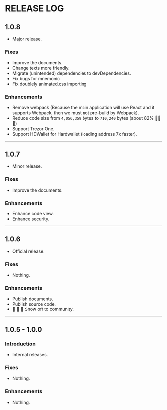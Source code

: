 # RELEASE LOG


## 1.0.8

* Major release.

### Fixes

* Improve the documents.
* Change texts more friendly.
* Migrate (unintended) dependencies to devDependencies.
* Fix bugs for mnemonic
* Fix doublely animated.css importing

### Enhancements

* Remove webpack (Because the main application will use React and it supports Webpack, then we must not pre-build by Webpack).
* Reduce code size from `4,056,359` bytes to `710,240` bytes (about 82% 🎉🎉🎉)
* Support Trezor One.
* Support HDWallet for Hardwallet (loading address 7x faster).

---

## 1.0.7

* Minor release.

### Fixes

* Improve the documents.

### Enhancements

* Enhance code view.
* Enhance security.

---

## 1.0.6

* Official release.

### Fixes

* Nothing.

### Enhancements

* Publish documents.
* Publish source code.
* 📣 📣 📣 Show off to community.

---

## 1.0.5 - 1.0.0

### Introduction

* Internal releases.

### Fixes

* Nothing.

### Enhancements

* Nothing.